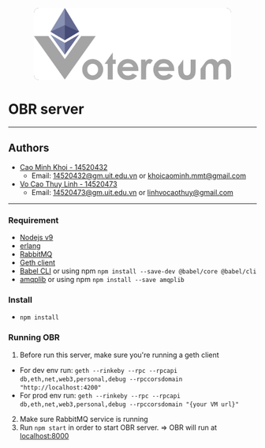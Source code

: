 <p align="center">
  <a href="http://votereum.com/">
    <img
      alt="Node.js"
      src="https://raw.githubusercontent.com/jackmercy/CSS-Auth0/master/votereum_full.png"
      width="400"
      style="background-color: #3c5064; border-radius: 10px"
    />
  </a>
</p>

# OBR server

---

## Authors
* [Cao Minh Khoi    - 14520432](https://github.com/jackmercy)
  * Email: [14520432@gm.uit.edu.vn](mailto:14520432@gm.uit.edu.vn) or [khoicaominh.mmt@gmail.com](mailto:khoicaominh.mmt@gmail.com)
* [Vo Cao Thuy Linh - 14520473](https://github.com/Dollyns)
  * Email: [14520473@gm.uit.edu.vn](mailto:14520473@gm.uit.edu.vn) or [linhvocaothuy@gmail.com](mailto:linhvocaothuy@gmail.com)

---

### Requirement

* [Nodejs v9](https://nodejs.org/en/download/)
* [erlang](https://www.erlang.org/downloads)
* [RabbitMQ](https://www.rabbitmq.com/#getstarted)
* [Geth client](https://geth.ethereum.org/downloads/)
* [Babel CLI](https://babeljs.io/docs/en/babel-cli) or using npm `npm install --save-dev @babel/core @babel/cli`
* [amqplib](https://github.com/squaremo/amqp.node) or using npm `npm install --save amqplib`

### Install

* `npm install`

### Running OBR
1. Before run this server, make sure you're running a geth client

* For dev env run:
`geth --rinkeby --rpc --rpcapi db,eth,net,web3,personal,debug --rpccorsdomain "http://localhost:4200"`
* For prod env run:
`geth --rinkeby --rpc --rpcapi db,eth,net,web3,personal,debug --rpccorsdomain "{your VM url}"`

2. Make sure RabbitMQ service is running
3. Run `npm start` in order to start OBR server.
=> OBR will run at [localhost:8000]()

